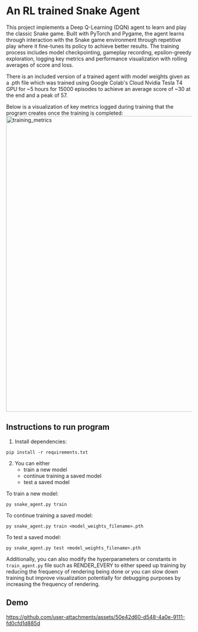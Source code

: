 # An RL trained Snake Agent

This project implements a Deep Q-Learning (DQN) agent to learn and play the classic Snake game. Built with PyTorch and Pygame, the agent learns through interaction with the Snake game environment through repetitive play where it fine-tunes its policy to achieve better results. The training process includes model checkpointing, gameplay recording, epsilon-greedy exploration, logging key metrics and performance visualization with rolling averages of score and loss.

There is an included version of a trained agent with model weights given as a .pth file which was trained using Google Colab's Cloud Nvidia Tesla T4 GPU for ~5 hours for 15000 episodes to achieve an average score of ~30 at the end and a peak of 57.

Below is a visualization of key metrics logged during training that the program creates once the training is completed:
<img width="1000" height="800" alt="training_metrics" src="https://github.com/user-attachments/assets/252faeab-c8b4-43c1-ab2b-8f5ad29ba47a" />

## Instructions to run program

1. Install dependencies:
```
pip install -r requirements.txt
```

2. You can either 
    - train a new model 
    - continue training a saved model
    - test a saved model

To train a new model:
```
py snake_agent.py train
```

To continue training a saved model:
```
py snake_agent.py train <model_weights_filename>.pth
```

To test a saved model:
```
py snake_agent.py test <model_weights_filename>.pth
```

Additionally, you can also modify the hyperparameters or constants in `train_agent.py` file such as RENDER_EVERY to either speed up training by reducing the frequency of rendering being done or you can slow down training but improve visualization potentially for debugging purposes by increasing the frequency of rendering. 

## Demo

https://github.com/user-attachments/assets/50e42d60-d548-4a0e-9111-fd0cfd1d885d



